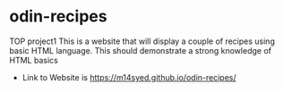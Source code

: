 # odin-recipes
TOP project1
This is a website that will display a couple of recipes using basic HTML language. 
This should demonstrate a strong knowledge of HTML basics 

- Link to Website is https://m14syed.github.io/odin-recipes/
